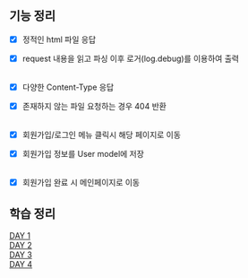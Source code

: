 ## 기능 정리

- [X] 정적인 html 파일 응답
- [X] request 내용을 읽고 파싱 이후 로거(log.debug)를 이용하여 출력
  <br/>
  <br/>

- [X] 다양한 Content-Type 응답
- [X] 존재하지 않는 파일 요청하는 경우 404 반환
  <br/>
  <br/>

- [X] 회원가입/로그인 메뉴 클릭시 해당 페이지로 이동
- [X] 회원가입 정보를 User model에 저장
  <br/>
  <br/>

- [X] 회원가입 완료 시 메인페이지로 이동


## 학습 정리
[DAY 1](https://github.com/softeer5th/backend-page/wiki/1%EC%9D%BC%EC%B0%A8_%EC%A0%84%EA%B2%BD%EC%84%9D)<br/>
[DAY 2](https://github.com/softeer5th/backend-page/wiki/2%EC%9D%BC%EC%B0%A8_%EC%A0%84%EA%B2%BD%EC%84%9D)<br/>
[DAY 3](https://github.com/softeer5th/backend-page/wiki/3%EC%9D%BC%EC%B0%A8_%EC%A0%84%EA%B2%BD%EC%84%9D)<br/>
[DAY 4](https://github.com/softeer5th/backend-page/wiki/4%EC%9D%BC%EC%B0%A8_%EC%A0%84%EA%B2%BD%EC%84%9D)<br/>



 